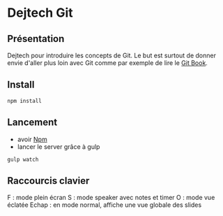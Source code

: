 # Dejtech Git

## Présentation

Dejtech pour introduire les concepts de Git. Le but est surtout de
donner envie d'aller plus loin avec Git comme par exemple de lire le [Git Book](https://git-scm.com/book/fr
).

## Install

```shell
npm install
```

## Lancement
- avoir [Npm](https://www.npmjs.com/)
- lancer le server grâce à gulp
```
gulp watch
```

## Raccourcis clavier

F : mode plein écran
S : mode speaker avec notes et timer
O : mode vue éclatée
Echap : en mode normal, affiche une vue globale des slides
